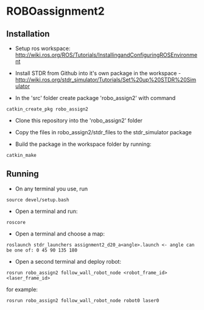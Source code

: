 # ROBOassignment2

## Installation

* Setup ros workspace: http://wiki.ros.org/ROS/Tutorials/InstallingandConfiguringROSEnvironment
* Install STDR from Github into it's own package in the workspace - http://wiki.ros.org/stdr_simulator/Tutorials/Set%20up%20STDR%20Simulator

 * In the 'src' folder create package 'robo_assign2' with command
```
catkin_create_pkg robo_assign2
```
 * Clone this repository into the 'robo_assign2' folder
 * Copy the files in robo_assign2/stdr_files to the stdr_simulator package

 * Build the package in the workspace folder by running:
```
catkin_make
```

## Running

 * On any terminal you use, run 
 
 ```source devel/setup.bash```

 * Open a terminal and run:
 
```
roscore
```


 * Open a terminal and choose a map:
```
roslaunch stdr_launchers assignment2_d20_a<angle>.launch <- angle can be one of: 0 45 90 135 180
```

 * Open a second terminal and deploy robot:
```
rosrun robo_assign2 follow_wall_robot_node <robot_frame_id> <laser_frame_id>
```
for example:
```
rosrun robo_assign2 follow_wall_robot_node robot0 laser0
```
